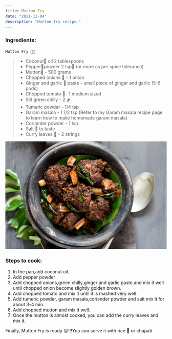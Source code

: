 ```yaml
---
title: Mutton Fry
date: "2021-12-04"
description: "Mutton fry recipe."
---
```


### Ingredients:

    Mutton Fry 👩‍🍳

> - Coconut🥥 oil 2 tablespoons
> - Pepper🧂powder 2 tsp🥄 (or more as per spice tolerance)
> - Mutton🐐 - 500 grams
> - Chopped onions 🧅 - 1 onion
> - Ginger and garlic 🧄 paste - small piece of ginger and garlic (5-6 pods)
> - Chopped tomato 🍅- 1 medium sized
> - Slit green chilly - 2 🌶️
> - Tumeric powder - 1/4 tsp
> - Garam masala - 1 1/2 tsp (Refer to my Garam masala recipe page to learn how to make homemade garam masala)
> - Coriander powder - 1 tsp
> - Salt 🧂 to taste
> - Curry leaves 🍃 - 2 strings

![Mutton Curry](./Mutton_Fry.jpg)

### Steps to cook:

1. In the pan,add coconut oil.
2. Add pepper powder
3. Add chopped onions,green chilly,ginger and garlic paste and mix it well until chopped onion become slightly golden brown.
4. Add chopped tomato and mix it until it is mashed very well.
5. Add tumeric powder, garam masala,coriander powder and salt mix it for about 3-4 min.
6. Add chopped mutton and mix it well.
7. Once the mutton is almost cooked, you can add the curry leaves and mix it.

Finally, Mutton Fry is ready 😊!!!You can serve it with rice 🍚 or chapati.

